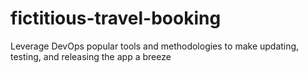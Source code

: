 # fictitious-travel-booking
Leverage DevOps popular tools and methodologies to make updating, testing, and releasing the app a breeze
